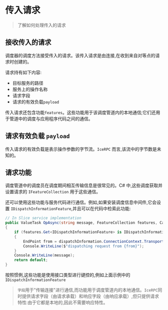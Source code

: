 # 传入请求

> 了解如何处理传入的请求

## 接收传入的请求

调度器的调度方法接受传入的请求。该传入请求是由连接,在收到来自对等点的请求时创建的。

请求持有如下内容:

- 目标服务的路径
- 服务上的操作名称
- 请求字段
- 请求的有效负载`payload`

传入请求还包含功能`features`。这些功能用于该调度管道内的本地通信;它们还用于管道中的调度与应用程序代码之间的通信。

## 请求有效负载 `payload`

传入请求的有效负载是表示操作参数的字节流。`IceRPC` 而言,该流中的字节数是未知的。

## 请求功能

调度管道中的调度员在调度期间相互传输信息是很常见的。C# 中,这些调度获取并设置请求的 `IFeatureCollection` 用于这些通信。

还可以使用这些功能与服务代码进行通信。例如,如果安装调度信息中间件,它会设置 `IDispatchInformationFeature`,并且可以在代码中检索此功能:

```csharp
// In Slice service implementation
public ValueTask OpAsync(string message, FeatureCollection features, CancellationToken cancellationToken)
{
    if (features.Get<IDispatchInformationFeature> is IDispatchInformationFeature dispatchInformation)
    {
        EndPoint from = dispatchInformation.ConnectionContext.TransportConnectionInformation.RemoteNetworkAddress;
        Console.WriteLine($"dispatching request from {from}");
    }
    Console.WriteLine(message);
    return default;
}
```

按照惯例,这些功能是使用接口类型进行键控的,例如上面示例中的 `IDispatchInformationFeature`  

>`字段`用于"传输连接"进行通信,而功能用于调度管道内的本地通信。`IceRPC`同时提供请求字段（由请求承载）和响应字段（由响应承载）,但只提供请求特性:由于它都是本地的,因此不需要响应特性。

[fields]: ../invocation/outgoing-request#request-fields

[IFeatureCollection]: csharp:IceRpc.Features.FeatureCollection
[IDispatchInformationFeature]: csharp:IceRpc.Features.IDispatchInformationFeature

